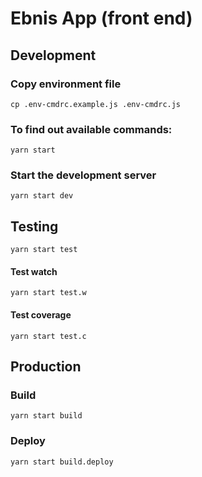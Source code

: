 # Ebnis App (front end)

## Development

### Copy environment file
`cp .env-cmdrc.example.js .env-cmdrc.js`

### To find out available commands:
`yarn start`

### Start the development server

`yarn start dev`

## Testing

`yarn start test`

#### Test watch

`yarn start test.w`

#### Test coverage

`yarn start test.c`

## Production

### Build

`yarn start build`

### Deploy

`yarn start build.deploy`
